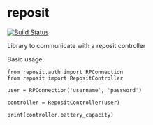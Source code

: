 # reposit

[![Build Status](https://travis-ci.org/tombasche/reposit.svg?branch=master)](https://travis-ci.org/tombasche/reposit)


Library to communicate with a reposit controller

Basic usage:
```
from reposit.auth import RPConnection
from reposit import RepositController

user = RPConnection('username', 'password')

controller = RepositController(user)

print(controller.battery_capacity) 
```
